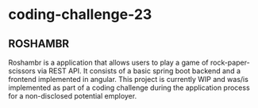 # coding-challenge-23

## ROSHAMBR
Roshambr is a application that allows users to play a game of rock-paper-scissors via REST API. It consists of a basic spring boot backend and a frontend implemented in angular.
This project is currently WIP and was/is implemented as part of a coding challenge during the application process for a non-disclosed potential employer.